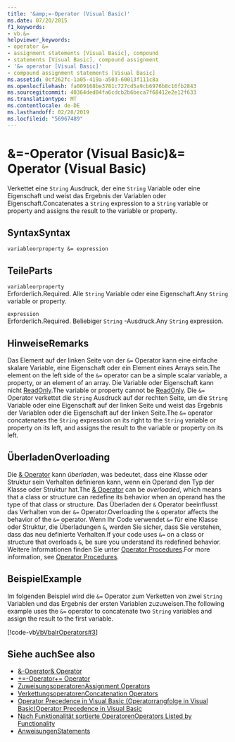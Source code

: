 ```yaml
---
title: '&amp;=-Operator (Visual Basic)'
ms.date: 07/20/2015
f1_keywords:
- vb.&=
helpviewer_keywords:
- operator &=
- assignment statements [Visual Basic], compound
- statements [Visual Basic], compound assignment
- '&= operator [Visual Basic]'
- compound assignment statements [Visual Basic]
ms.assetid: 0cf262fc-1a05-419a-a503-60013f111c8a
ms.openlocfilehash: fa009168be3781c727cd5a9cb6976b8c16fb2843
ms.sourcegitcommit: 40364ded04fa6cdcb2b6beca7f68412e2e12f633
ms.translationtype: MT
ms.contentlocale: de-DE
ms.lasthandoff: 02/28/2019
ms.locfileid: "56967489"
---
```

# <a name="amp-operator-visual-basic"></a><span data-ttu-id="9468f-102">&amp;=-Operator (Visual Basic)</span><span class="sxs-lookup"><span data-stu-id="9468f-102">&amp;= Operator (Visual Basic)</span></span>
<span data-ttu-id="9468f-103">Verkettet eine `String` Ausdruck, der eine `String` Variable oder eine Eigenschaft und weist das Ergebnis der Variablen oder Eigenschaft.</span><span class="sxs-lookup"><span data-stu-id="9468f-103">Concatenates a `String` expression to a `String` variable or property and assigns the result to the variable or property.</span></span>  
  
## <a name="syntax"></a><span data-ttu-id="9468f-104">Syntax</span><span class="sxs-lookup"><span data-stu-id="9468f-104">Syntax</span></span>  
  
```  
variableorproperty &= expression  
```  
  
## <a name="parts"></a><span data-ttu-id="9468f-105">Teile</span><span class="sxs-lookup"><span data-stu-id="9468f-105">Parts</span></span>  
 `variableorproperty`  
 <span data-ttu-id="9468f-106">Erforderlich.</span><span class="sxs-lookup"><span data-stu-id="9468f-106">Required.</span></span> <span data-ttu-id="9468f-107">Alle `String` Variable oder eine Eigenschaft.</span><span class="sxs-lookup"><span data-stu-id="9468f-107">Any `String` variable or property.</span></span>  
  
 `expression`  
 <span data-ttu-id="9468f-108">Erforderlich.</span><span class="sxs-lookup"><span data-stu-id="9468f-108">Required.</span></span> <span data-ttu-id="9468f-109">Beliebiger `String` -Ausdruck.</span><span class="sxs-lookup"><span data-stu-id="9468f-109">Any `String` expression.</span></span>  
  
## <a name="remarks"></a><span data-ttu-id="9468f-110">Hinweise</span><span class="sxs-lookup"><span data-stu-id="9468f-110">Remarks</span></span>  
 <span data-ttu-id="9468f-111">Das Element auf der linken Seite von der `&=` Operator kann eine einfache skalare Variable, eine Eigenschaft oder ein Element eines Arrays sein.</span><span class="sxs-lookup"><span data-stu-id="9468f-111">The element on the left side of the `&=` operator can be a simple scalar variable, a property, or an element of an array.</span></span> <span data-ttu-id="9468f-112">Die Variable oder Eigenschaft kann nicht [ReadOnly](../../../visual-basic/language-reference/modifiers/readonly.md).</span><span class="sxs-lookup"><span data-stu-id="9468f-112">The variable or property cannot be [ReadOnly](../../../visual-basic/language-reference/modifiers/readonly.md).</span></span> <span data-ttu-id="9468f-113">Die `&=` Operator verkettet die `String` Ausdruck auf der rechten Seite, um die `String` Variable oder eine Eigenschaft auf der linken Seite und weist das Ergebnis der Variablen oder die Eigenschaft auf der linken Seite.</span><span class="sxs-lookup"><span data-stu-id="9468f-113">The `&=` operator concatenates the `String` expression on its right to the `String` variable or property on its left, and assigns the result to the variable or property on its left.</span></span>  
  
## <a name="overloading"></a><span data-ttu-id="9468f-114">Überladen</span><span class="sxs-lookup"><span data-stu-id="9468f-114">Overloading</span></span>  
 <span data-ttu-id="9468f-115">Die [& Operator](../../../visual-basic/language-reference/operators/concatenation-operator.md) kann *überladen*, was bedeutet, dass eine Klasse oder Struktur sein Verhalten definieren kann, wenn ein Operand den Typ der Klasse oder Struktur hat.</span><span class="sxs-lookup"><span data-stu-id="9468f-115">The [& Operator](../../../visual-basic/language-reference/operators/concatenation-operator.md) can be *overloaded*, which means that a class or structure can redefine its behavior when an operand has the type of that class or structure.</span></span> <span data-ttu-id="9468f-116">Das Überladen der `&` Operator beeinflusst das Verhalten von der `&=` Operator.</span><span class="sxs-lookup"><span data-stu-id="9468f-116">Overloading the `&` operator affects the behavior of the `&=` operator.</span></span> <span data-ttu-id="9468f-117">Wenn Ihr Code verwendet `&=` für eine Klasse oder Struktur, die Überladungen `&`, werden Sie sicher, dass Sie verstehen, dass das neu definierte Verhalten.</span><span class="sxs-lookup"><span data-stu-id="9468f-117">If your code uses `&=` on a class or structure that overloads `&`, be sure you understand its redefined behavior.</span></span> <span data-ttu-id="9468f-118">Weitere Informationen finden Sie unter [Operator Procedures](../../../visual-basic/programming-guide/language-features/procedures/operator-procedures.md).</span><span class="sxs-lookup"><span data-stu-id="9468f-118">For more information, see [Operator Procedures](../../../visual-basic/programming-guide/language-features/procedures/operator-procedures.md).</span></span>  
  
## <a name="example"></a><span data-ttu-id="9468f-119">Beispiel</span><span class="sxs-lookup"><span data-stu-id="9468f-119">Example</span></span>  
 <span data-ttu-id="9468f-120">Im folgenden Beispiel wird die `&=` Operator zum Verketten von zwei `String` Variablen und das Ergebnis der ersten Variablen zuzuweisen.</span><span class="sxs-lookup"><span data-stu-id="9468f-120">The following example uses the `&=` operator to concatenate two `String` variables and assign the result to the first variable.</span></span>  
  
 [!code-vb[VbVbalrOperators#3](~/samples/snippets/visualbasic/VS_Snippets_VBCSharp/VbVbalrOperators/VB/Class1.vb#3)]  
  
## <a name="see-also"></a><span data-ttu-id="9468f-121">Siehe auch</span><span class="sxs-lookup"><span data-stu-id="9468f-121">See also</span></span>
- [<span data-ttu-id="9468f-122">&-Operator</span><span class="sxs-lookup"><span data-stu-id="9468f-122">& Operator</span></span>](../../../visual-basic/language-reference/operators/concatenation-operator.md)
- [<span data-ttu-id="9468f-123">+=-Operator</span><span class="sxs-lookup"><span data-stu-id="9468f-123">+= Operator</span></span>](../../../visual-basic/language-reference/operators/addition-assignment-operator.md)
- [<span data-ttu-id="9468f-124">Zuweisungsoperatoren</span><span class="sxs-lookup"><span data-stu-id="9468f-124">Assignment Operators</span></span>](../../../visual-basic/language-reference/operators/assignment-operators.md)
- [<span data-ttu-id="9468f-125">Verkettungsoperatoren</span><span class="sxs-lookup"><span data-stu-id="9468f-125">Concatenation Operators</span></span>](../../../visual-basic/language-reference/operators/concatenation-operators.md)
- [<span data-ttu-id="9468f-126">Operator Precedence in Visual Basic (Operatorrangfolge in Visual Basic)</span><span class="sxs-lookup"><span data-stu-id="9468f-126">Operator Precedence in Visual Basic</span></span>](../../../visual-basic/language-reference/operators/operator-precedence.md)
- [<span data-ttu-id="9468f-127">Nach Funktionalität sortierte Operatoren</span><span class="sxs-lookup"><span data-stu-id="9468f-127">Operators Listed by Functionality</span></span>](../../../visual-basic/language-reference/operators/operators-listed-by-functionality.md)
- [<span data-ttu-id="9468f-128">Anweisungen</span><span class="sxs-lookup"><span data-stu-id="9468f-128">Statements</span></span>](../../../visual-basic/programming-guide/language-features/statements.md)
